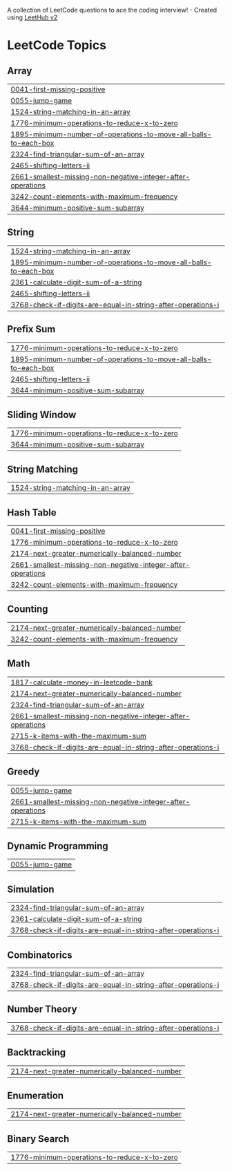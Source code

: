 A collection of LeetCode questions to ace the coding interview! - Created using [LeetHub v2](https://github.com/arunbhardwaj/LeetHub-2.0)
<!---LeetCode Topics Start-->
# LeetCode Topics
## Array
|  |
| ------- |
| [0041-first-missing-positive](https://github.com/anandayush81/LeetCode/tree/master/0041-first-missing-positive) |
| [0055-jump-game](https://github.com/anandayush81/LeetCode/tree/master/0055-jump-game) |
| [1524-string-matching-in-an-array](https://github.com/anandayush81/LeetCode/tree/master/1524-string-matching-in-an-array) |
| [1776-minimum-operations-to-reduce-x-to-zero](https://github.com/anandayush81/LeetCode/tree/master/1776-minimum-operations-to-reduce-x-to-zero) |
| [1895-minimum-number-of-operations-to-move-all-balls-to-each-box](https://github.com/anandayush81/LeetCode/tree/master/1895-minimum-number-of-operations-to-move-all-balls-to-each-box) |
| [2324-find-triangular-sum-of-an-array](https://github.com/anandayush81/LeetCode/tree/master/2324-find-triangular-sum-of-an-array) |
| [2465-shifting-letters-ii](https://github.com/anandayush81/LeetCode/tree/master/2465-shifting-letters-ii) |
| [2661-smallest-missing-non-negative-integer-after-operations](https://github.com/anandayush81/LeetCode/tree/master/2661-smallest-missing-non-negative-integer-after-operations) |
| [3242-count-elements-with-maximum-frequency](https://github.com/anandayush81/LeetCode/tree/master/3242-count-elements-with-maximum-frequency) |
| [3644-minimum-positive-sum-subarray](https://github.com/anandayush81/LeetCode/tree/master/3644-minimum-positive-sum-subarray) |
## String
|  |
| ------- |
| [1524-string-matching-in-an-array](https://github.com/anandayush81/LeetCode/tree/master/1524-string-matching-in-an-array) |
| [1895-minimum-number-of-operations-to-move-all-balls-to-each-box](https://github.com/anandayush81/LeetCode/tree/master/1895-minimum-number-of-operations-to-move-all-balls-to-each-box) |
| [2361-calculate-digit-sum-of-a-string](https://github.com/anandayush81/LeetCode/tree/master/2361-calculate-digit-sum-of-a-string) |
| [2465-shifting-letters-ii](https://github.com/anandayush81/LeetCode/tree/master/2465-shifting-letters-ii) |
| [3768-check-if-digits-are-equal-in-string-after-operations-i](https://github.com/anandayush81/LeetCode/tree/master/3768-check-if-digits-are-equal-in-string-after-operations-i) |
## Prefix Sum
|  |
| ------- |
| [1776-minimum-operations-to-reduce-x-to-zero](https://github.com/anandayush81/LeetCode/tree/master/1776-minimum-operations-to-reduce-x-to-zero) |
| [1895-minimum-number-of-operations-to-move-all-balls-to-each-box](https://github.com/anandayush81/LeetCode/tree/master/1895-minimum-number-of-operations-to-move-all-balls-to-each-box) |
| [2465-shifting-letters-ii](https://github.com/anandayush81/LeetCode/tree/master/2465-shifting-letters-ii) |
| [3644-minimum-positive-sum-subarray](https://github.com/anandayush81/LeetCode/tree/master/3644-minimum-positive-sum-subarray) |
## Sliding Window
|  |
| ------- |
| [1776-minimum-operations-to-reduce-x-to-zero](https://github.com/anandayush81/LeetCode/tree/master/1776-minimum-operations-to-reduce-x-to-zero) |
| [3644-minimum-positive-sum-subarray](https://github.com/anandayush81/LeetCode/tree/master/3644-minimum-positive-sum-subarray) |
## String Matching
|  |
| ------- |
| [1524-string-matching-in-an-array](https://github.com/anandayush81/LeetCode/tree/master/1524-string-matching-in-an-array) |
## Hash Table
|  |
| ------- |
| [0041-first-missing-positive](https://github.com/anandayush81/LeetCode/tree/master/0041-first-missing-positive) |
| [1776-minimum-operations-to-reduce-x-to-zero](https://github.com/anandayush81/LeetCode/tree/master/1776-minimum-operations-to-reduce-x-to-zero) |
| [2174-next-greater-numerically-balanced-number](https://github.com/anandayush81/LeetCode/tree/master/2174-next-greater-numerically-balanced-number) |
| [2661-smallest-missing-non-negative-integer-after-operations](https://github.com/anandayush81/LeetCode/tree/master/2661-smallest-missing-non-negative-integer-after-operations) |
| [3242-count-elements-with-maximum-frequency](https://github.com/anandayush81/LeetCode/tree/master/3242-count-elements-with-maximum-frequency) |
## Counting
|  |
| ------- |
| [2174-next-greater-numerically-balanced-number](https://github.com/anandayush81/LeetCode/tree/master/2174-next-greater-numerically-balanced-number) |
| [3242-count-elements-with-maximum-frequency](https://github.com/anandayush81/LeetCode/tree/master/3242-count-elements-with-maximum-frequency) |
## Math
|  |
| ------- |
| [1817-calculate-money-in-leetcode-bank](https://github.com/anandayush81/LeetCode/tree/master/1817-calculate-money-in-leetcode-bank) |
| [2174-next-greater-numerically-balanced-number](https://github.com/anandayush81/LeetCode/tree/master/2174-next-greater-numerically-balanced-number) |
| [2324-find-triangular-sum-of-an-array](https://github.com/anandayush81/LeetCode/tree/master/2324-find-triangular-sum-of-an-array) |
| [2661-smallest-missing-non-negative-integer-after-operations](https://github.com/anandayush81/LeetCode/tree/master/2661-smallest-missing-non-negative-integer-after-operations) |
| [2715-k-items-with-the-maximum-sum](https://github.com/anandayush81/LeetCode/tree/master/2715-k-items-with-the-maximum-sum) |
| [3768-check-if-digits-are-equal-in-string-after-operations-i](https://github.com/anandayush81/LeetCode/tree/master/3768-check-if-digits-are-equal-in-string-after-operations-i) |
## Greedy
|  |
| ------- |
| [0055-jump-game](https://github.com/anandayush81/LeetCode/tree/master/0055-jump-game) |
| [2661-smallest-missing-non-negative-integer-after-operations](https://github.com/anandayush81/LeetCode/tree/master/2661-smallest-missing-non-negative-integer-after-operations) |
| [2715-k-items-with-the-maximum-sum](https://github.com/anandayush81/LeetCode/tree/master/2715-k-items-with-the-maximum-sum) |
## Dynamic Programming
|  |
| ------- |
| [0055-jump-game](https://github.com/anandayush81/LeetCode/tree/master/0055-jump-game) |
## Simulation
|  |
| ------- |
| [2324-find-triangular-sum-of-an-array](https://github.com/anandayush81/LeetCode/tree/master/2324-find-triangular-sum-of-an-array) |
| [2361-calculate-digit-sum-of-a-string](https://github.com/anandayush81/LeetCode/tree/master/2361-calculate-digit-sum-of-a-string) |
| [3768-check-if-digits-are-equal-in-string-after-operations-i](https://github.com/anandayush81/LeetCode/tree/master/3768-check-if-digits-are-equal-in-string-after-operations-i) |
## Combinatorics
|  |
| ------- |
| [2324-find-triangular-sum-of-an-array](https://github.com/anandayush81/LeetCode/tree/master/2324-find-triangular-sum-of-an-array) |
| [3768-check-if-digits-are-equal-in-string-after-operations-i](https://github.com/anandayush81/LeetCode/tree/master/3768-check-if-digits-are-equal-in-string-after-operations-i) |
## Number Theory
|  |
| ------- |
| [3768-check-if-digits-are-equal-in-string-after-operations-i](https://github.com/anandayush81/LeetCode/tree/master/3768-check-if-digits-are-equal-in-string-after-operations-i) |
## Backtracking
|  |
| ------- |
| [2174-next-greater-numerically-balanced-number](https://github.com/anandayush81/LeetCode/tree/master/2174-next-greater-numerically-balanced-number) |
## Enumeration
|  |
| ------- |
| [2174-next-greater-numerically-balanced-number](https://github.com/anandayush81/LeetCode/tree/master/2174-next-greater-numerically-balanced-number) |
## Binary Search
|  |
| ------- |
| [1776-minimum-operations-to-reduce-x-to-zero](https://github.com/anandayush81/LeetCode/tree/master/1776-minimum-operations-to-reduce-x-to-zero) |
<!---LeetCode Topics End-->